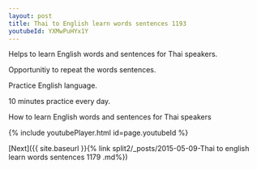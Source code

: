 ```yaml
---
layout: post
title: Thai to English learn words sentences 1193 
youtubeId: YXMwPuHYx1Y
---
```

 
 
Helps to learn English words and sentences for Thai speakers.

Opportunitiy to repeat the words sentences. 

Practice English language. 
 
10 minutes practice every day. 
 
How to learn English words and sentences for Thai speakers 
 
{% include youtubePlayer.html id=page.youtubeId %}
 
 
[Next]({{ site.baseurl }}{% link  split2/_posts/2015-05-09-Thai to english learn words sentences 1179 .md%})
 
